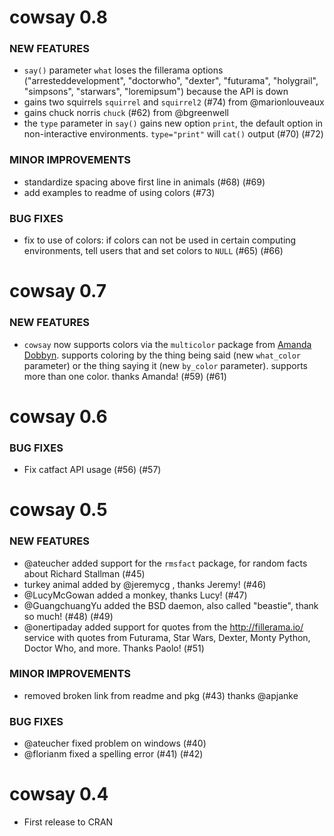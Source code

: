 cowsay 0.8
==========

### NEW FEATURES

* `say()` parameter `what` loses the fillerama options ("arresteddevelopment", "doctorwho", "dexter", "futurama", "holygrail", "simpsons", "starwars", "loremipsum") because the API is down
* gains two squirrels `squirrel` and `squirrel2` (#74) from @marionlouveaux
* gains chuck norris `chuck` (#62) from @bgreenwell
* the `type` parameter in `say()` gains new option `print`, the default option in non-interactive environments. `type="print"` will `cat()` output (#70) (#72)

### MINOR IMPROVEMENTS

* standardize spacing above first line in animals (#68) (#69)
* add examples to readme of using colors (#73)

### BUG FIXES

* fix to use of colors: if colors can not be used in certain computing environments, tell users that and set colors to `NULL` (#65) (#66)


cowsay 0.7
==========

### NEW FEATURES

* `cowsay` now supports colors via the `multicolor` package from [Amanda Dobbyn](https://github.com/aedobbyn). supports coloring by the thing being said (new `what_color` parameter) or the thing saying it (new `by_color` parameter). supports more than one color. thanks Amanda! (#59) (#61) 


cowsay 0.6
==========

### BUG FIXES

* Fix catfact API usage (#56) (#57)


cowsay 0.5
==========

### NEW FEATURES

* @ateucher added support for the `rmsfact` package, for 
random facts about Richard Stallman (#45)
* turkey animal added by @jeremycg , thanks Jeremy! (#46)
* @LucyMcGowan added a monkey, thanks Lucy! (#47)
* @GuangchuangYu added the BSD daemon, also called "beastie", 
thank so much! (#48) (#49)
* @onertipaday added support for quotes from the http://fillerama.io/
service with quotes from Futurama, Star Wars, Dexter, Monty Python, 
Doctor Who, and more. Thanks Paolo! (#51)

### MINOR IMPROVEMENTS

* removed broken link from readme and pkg (#43) 
thanks @apjanke

### BUG FIXES

* @ateucher fixed problem on windows (#40)
* @florianm fixed a spelling error (#41) (#42)


cowsay 0.4
==========

* First release to CRAN
